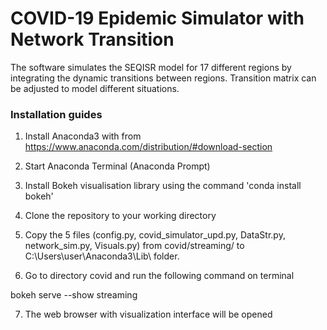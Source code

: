 # COVID-19 Epidemic Simulator with Network Transition

The software simulates the SEQISR model for 17 different regions by integrating the dynamic transitions between regions. 
Transition matrix can be adjusted to model different situations.


### Installation guides


1) Install Anaconda3 with from https://www.anaconda.com/distribution/#download-section

2) Start Anaconda Terminal (Anaconda Prompt)

3) Install Bokeh visualisation library using the command 'conda install bokeh'

4) Clone the repository to your working directory 

5) Copy the 5 files (config.py, covid_simulator_upd.py, DataStr.py, network_sim.py, Visuals.py) from covid/streaming/ to C:\Users\user\Anaconda3\Lib\ folder.

6) Go to directory covid and run the following command on terminal

  bokeh serve --show streaming

7) The web browser with visualization interface will be opened
